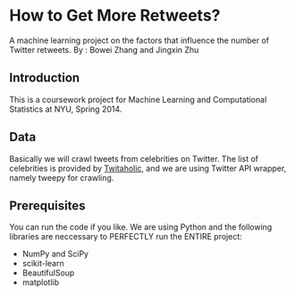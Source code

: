 # How to Get More Retweets?
A machine learning project on the factors that influence the number of Twitter retweets.
By : Bowei Zhang and Jingxin Zhu
## Introduction
This is a coursework project for Machine Learning and Computational Statistics
at NYU, Spring 2014. 

## Data
Basically we will crawl tweets from celebrities on Twitter. The list of
celebrities is provided by [Twitaholic](http://twitaholic.com/), and we are
using Twitter API wrapper, namely tweepy for crawling.

## Prerequisites 
You can run the code if you like. We are using Python and the following libraries 
are neccessary to PERFECTLY run the ENTIRE project:

* NumPy and SciPy
* scikit-learn
* BeautifulSoup 
* matplotlib
